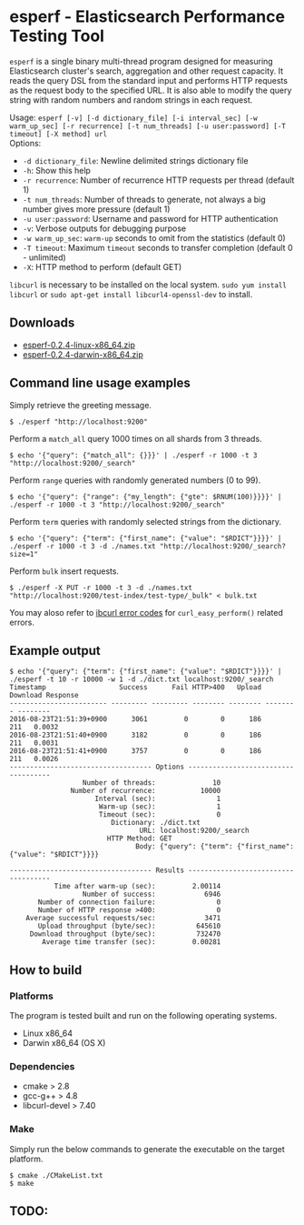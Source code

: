 # esperf - Elasticsearch Performance Testing Tool 

`esperf` is a single binary multi-thread program designed for measuring Elasticsearch cluster's search, aggregation and other request capacity.
It reads the query DSL from the standard input and performs HTTP requests as the request body to the specified URL.
It is also able to modify the query string with random numbers and random strings in each request.

Usage: `esperf [-v] [-d dictionary_file] [-i interval_sec] [-w warm_up_sec] [-r recurrence] [-t num_threads] [-u user:password] [-T timeout] [-X method] url`  
Options:  
- `-d dictionary_file`: Newline delimited strings dictionary file 
- `-h`: Show this help
- `-r recurrence`: Number of recurrence HTTP requests per thread (default 1)
- `-t num_threads`: Number of threads to generate, not always a big number gives more pressure (default 1)
- `-u user:password`: Username and password for HTTP authentication 
- `-v`: Verbose outputs for debugging purpose
- `-w warm_up_sec`: `warm-up` seconds to omit from the statistics (default 0)
- `-T timeout`: Maximum `timeout` seconds to transfer completion (default 0 - unlimited)
- `-X`: HTTP method to perform (default GET)

`libcurl` is necessary to be installed on the local system. `sudo yum install libcurl` or `sudo apt-get install libcurl4-openssl-dev` to install.

## Downloads

- [esperf-0.2.4-linux-x86_64.zip](https://github.com/kosho/esperf/releases/download/0.2.4/esperf-0.2.4-linux-x86_64.zip)
- [esperf-0.2.4-darwin-x86_64.zip](https://github.com/kosho/esperf/releases/download/0.2.4/esperf-0.2.4-darwin-x86_64.zip)

## Command line usage examples

Simply retrieve the greeting message.

    $ ./esperf "http://localhost:9200"

Perform a `match_all` query 1000 times on all shards from 3 threads.

    $ echo '{"query": {"match_all": {}}}' | ./esperf -r 1000 -t 3 "http://localhost:9200/_search"

Perform `range` queries with randomly generated numbers (0 to 99).

    $ echo '{"query": {"range": {"my_length": {"gte": $RNUM(100)}}}}' |  ./esperf -r 1000 -t 3 "http://localhost:9200/_search"

Perform `term` queries with randomly selected strings from the dictionary.
    
    $ echo '{"query": {"term": {"first_name": {"value": "$RDICT"}}}}' | ./esperf -r 1000 -t 3 -d ./names.txt "http://localhost:9200/_search?size=1"

Perform `bulk` insert requests.

    $ ./esperf -X PUT -r 1000 -t 3 -d ./names.txt "http://localhost:9200/test-index/test-type/_bulk" < bulk.txt

You may aloso refer to [ibcurl error codes](https://curl.haxx.se/libcurl/c/libcurl-errors.html) for `curl_easy_perform()` related errors.

## Example output

```
$ echo '{"query": {"term": {"first_name": {"value": "$RDICT"}}}}' | ./esperf -t 10 -r 10000 -w 1 -d ./dict.txt localhost:9200/_search
Timestamp                  Success      Fail HTTP>400   Upload Download Response
------------------------ --------- --------- -------- -------- -------- --------
2016-08-23T21:51:39+0900      3061         0        0      186      211   0.0032
2016-08-23T21:51:40+0900      3182         0        0      186      211   0.0031
2016-08-23T21:51:41+0900      3757         0        0      186      211   0.0026
----------------------------------- Options ------------------------------------
                  Number of threads:              10
               Number of recurrence:           10000
                     Interval (sec):               1
                      Warm-up (sec):               1
                      Timeout (sec):               0
                         Dictionary: ./dict.txt
                                URL: localhost:9200/_search
                        HTTP Method: GET
                               Body: {"query": {"term": {"first_name": {"value": "$RDICT"}}}}

----------------------------------- Results ------------------------------------
           Time after warm-up (sec):         2.00114
                  Number of success:            6946
       Number of connection failure:               0
       Number of HTTP response >400:               0
    Average successful requests/sec:            3471
       Upload throughput (byte/sec):          645610
     Download throughput (byte/sec):          732470
        Average time transfer (sec):         0.00281
```

## How to build

### Platforms

The program is tested built and run on the following operating systems.

- Linux x86_64
- Darwin x86_64 (OS X)

### Dependencies

- cmake > 2.8
- gcc-g++ > 4.8
- libcurl-devel > 7.40

### Make

Simply run the below commands to generate the executable on the target platform.

    $ cmake ./CMakeList.txt
    $ make

## TODO:
